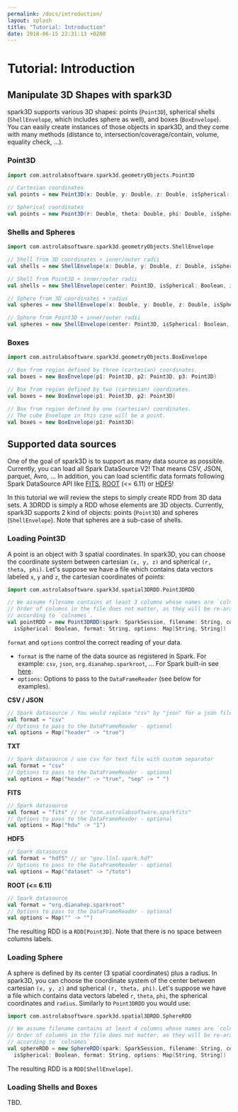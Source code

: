 ```yaml
---
permalink: /docs/introduction/
layout: splash
title: "Tutorial: Introduction"
date: 2018-06-15 22:31:13 +0200
---
```


# Tutorial: Introduction

## Manipulate 3D Shapes with spark3D

spark3D supports various 3D shapes: points (`Point3D`), spherical shells (`ShellEnvelope`, which includes sphere as well), and boxes (`BoxEnvelope`). You can easily create instances of those objects in spark3D, and they come with many methods (distance to, intersection/coverage/contain, volume, equality check, ...).

### Point3D

```scala
import com.astrolabsoftware.spark3d.geometryObjects.Point3D

// Cartesian coordinates
val points = new Point3D(x: Double, y: Double, z: Double, isSpherical: Boolean = false)

// Spherical coordinates
val points = new Point3D(r: Double, theta: Double, phi: Double, isSpherical: Boolean = true)
```

### Shells and Spheres

```scala
import com.astrolabsoftware.spark3d.geometryObjects.ShellEnvelope

// Shell from 3D coordinates + inner/outer radii
val shells = new ShellEnvelope(x: Double, y: Double, z: Double, isSpherical: Boolean, innerRadius: Double, outerRadius: Double)

// Shell from Point3D + inner/outer radii
val shells = new ShellEnvelope(center: Point3D, isSpherical: Boolean, innerRadius: Double, outerRadius: Double)

// Sphere from 3D coordinates + radius
val spheres = new ShellEnvelope(x: Double, y: Double, z: Double, isSpherical: Boolean, radius: Double)

// Sphere from Point3D + inner/outer radii
val spheres = new ShellEnvelope(center: Point3D, isSpherical: Boolean, radius: Double)
```

### Boxes

```scala
import com.astrolabsoftware.spark3d.geometryObjects.BoxEnvelope

// Box from region defined by three (cartesian) coordinates.
val boxes = new BoxEnvelope(p1: Point3D, p2: Point3D, p3: Point3D)

// Box from region defined by two (cartesian) coordinates.
val boxes = new BoxEnvelope(p1: Point3D, p2: Point3D)

// Box from region defined by one (cartesian) coordinates.
// The cube Envelope in this case will be a point.
val boxes = new BoxEnvelope(p1: Point3D)
```

## Supported data sources

One of the goal of spark3D is to support as many data source as possible. Currently, you can load all Spark DataSource V2! That means CSV, JSON, parquet, Avro, ... In addition, you can load scientific data formats following Spark DataSource API like [FITS](https://github.com/astrolabsoftware/spark-fits), [ROOT](https://github.com/diana-hep/spark-root) (<= 6.11) or [HDF5](https://github.com/LLNL/spark-hdf5)!

In this tutorial we will review the steps to simply create RDD from 3D data sets. A 3DRDD is simply a RDD whose elements are 3D objects. Currently, spark3D supports 2 kind of objects: points (`Point3D`) and spheres (`ShellEnvelope`). Note that spheres are a sub-case of shells.

### Loading Point3D

A point is an object with 3 spatial coordinates. In spark3D, you can choose the coordinate system between cartesian `(x, y, z)` and spherical `(r, theta, phi)`. Let's suppose we have a file which contains data vectors labeled `x`, `y` and `z`, the cartesian coordinates of points:

```scala
import com.astrolabsoftware.spark3d.spatial3DRDD.Point3DRDD

// We assume filename contains at least 3 columns whose names are `colnames`
// Order of columns in the file does not matter, as they will be re-aranged
// according to `colnames`.
val pointRDD = new Point3DRDD(spark: SparkSession, filename: String, colnames: String,
  isSpherical: Boolean, format: String, options: Map[String, String])
```

`format` and `options` control the correct reading of your data.

* `format` is the name of the data source as registered in Spark. For example: `csv`, `json`, `org.dianahep.sparkroot`, ... For Spark built-in see [here](https://github.com/apache/spark/blob/301bff70637983426d76b106b7c659c1f28ed7bf/sql/core/src/main/scala/org/apache/spark/sql/execution/datasources/DataSource.scala#L560).
* `options`: Options to pass to the `DataFrameReader` (see below for examples).

**CSV / JSON**
```scala
// Spark datasource / You would replace "csv" by "json" for a json file
val format = "csv"
// Options to pass to the DataFrameReader - optional
val options = Map("header" -> "true")
```

**TXT**
```scala
// Spark datasource / use csv for text file with custom separator
val format = "csv"
// Options to pass to the DataFrameReader - optional
val options = Map("header" -> "true", "sep" -> " ")
```

**FITS**
```scala
// Spark datasource
val format = "fits" // or "com.astrolabsoftware.sparkfits"
// Options to pass to the DataFrameReader - optional
val options = Map("hdu" -> "1")
```

**HDF5**
```scala
// Spark datasource
val format = "hdf5" // or "gov.llnl.spark.hdf"
// Options to pass to the DataFrameReader - optional
val options = Map("dataset" -> "/toto")
```

**ROOT (<= 6.11)**
```scala
// Spark datasource
val format = "org.dianahep.sparkroot"
// Options to pass to the DataFrameReader - optional
val options = Map("" -> "")
```

The resulting RDD is a `RDD[Point3D]`. Note that there is no space between columns labels.

### Loading Sphere

A sphere is defined by its center (3 spatial coordinates) plus a radius.
In spark3D, you can choose the coordinate system of the center between cartesian `(x, y, z)` and spherical `(r, theta, phi)`. Let's suppose we have a file which contains data vectors labeled `r`, `theta`, `phi`, the spherical coordinates and `radius`. Similarly to `Point3DRDD` you would use:

```scala
import com.astrolabsoftware.spark3d.spatial3DRDD.SphereRDD

// We assume filename contains at least 4 columns whose names are `colnames`.
// Order of columns in the file does not matter, as they will be re-aranged
// according to `colnames`.
val sphereRDD = new SphereRDD(spark: SparkSession, filename: String, colnames: String,
  isSpherical: Boolean, format: String, options: Map[String, String])
```

The resulting RDD is a `RDD[ShellEnvelope]`.

### Loading Shells and Boxes

TBD.
